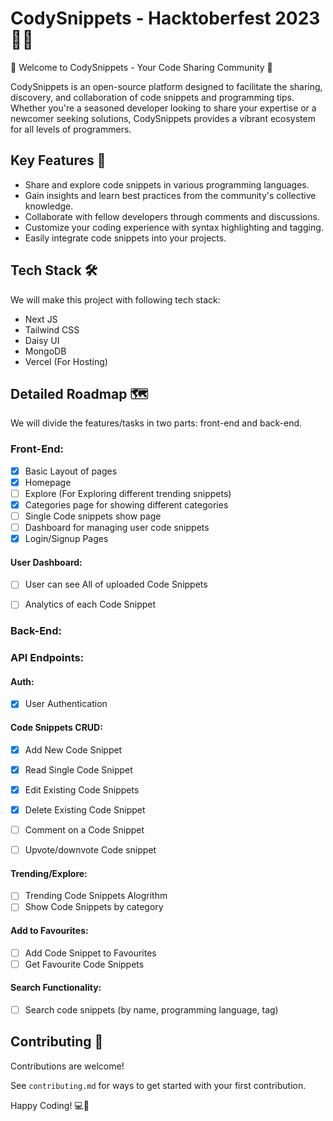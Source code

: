 # CodySnippets - Hacktoberfest 2023 🎉🙌
🚀 Welcome to CodySnippets - Your Code Sharing Community 🚀

CodySnippets is an open-source platform designed to facilitate the sharing, discovery, and collaboration of code snippets and programming tips. Whether you're a seasoned developer looking to share your expertise or a newcomer seeking solutions, CodySnippets provides a vibrant ecosystem for all levels of programmers. 

## Key Features 🌟
- Share and explore code snippets in various programming languages.
- Gain insights and learn best practices from the community's collective knowledge.
- Collaborate with fellow developers through comments and discussions.
- Customize your coding experience with syntax highlighting and tagging.
- Easily integrate code snippets into your projects.

## Tech Stack 🛠
We will make this project with following tech stack:
* Next JS
* Tailwind CSS
* Daisy UI
* MongoDB
* Vercel (For Hosting)

## Detailed Roadmap 🗺
We will divide the features/tasks in two parts: front-end and back-end.
### Front-End:
- [x] Basic Layout of pages
- [x] Homepage
- [ ] Explore (For Exploring different trending snippets)
- [x] Categories page for showing different categories
- [ ] Single Code snippets show page
- [ ] Dashboard for managing user code snippets
- [x] Login/Signup Pages

#### User Dashboard:
- [ ] User can see All of uploaded Code Snippets
- [ ] Analytics of each Code Snippet



### Back-End:
### API Endpoints:
#### Auth:
- [x] User Authentication
  
#### Code Snippets CRUD:
- [x] Add New Code Snippet
- [x] Read Single Code Snippet
- [x] Edit Existing Code Snippets
- [x] Delete Existing Code Snippet
- [ ] Comment on a Code Snippet
- [ ] Upvote/downvote Code snippet

  
#### Trending/Explore:
- [ ] Trending Code Snippets Alogrithm
- [ ] Show Code Snippets by category
  
#### Add to Favourites:
- [ ] Add Code Snippet to Favourites
- [ ] Get Favourite Code Snippets

#### Search Functionality:
- [ ] Search code snippets (by name, programming language, tag)

## Contributing 👏
Contributions are welcome!

See `contributing.md` for ways to get started with your first contribution.

Happy Coding! 💻🚀


